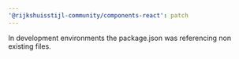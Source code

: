 ```yaml
---
'@rijkshuisstijl-community/components-react': patch
---
```


In development environments the package.json was referencing non existing files.
